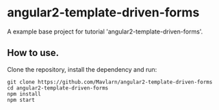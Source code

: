# angular2-template-driven-forms
A example base project for tutorial 'angular2-template-driven-forms'.

## How to use.
Clone the repository, install the dependency and run:
```
git clone https://github.com/Mavlarn/angular2-template-driven-forms
cd angular2-template-driven-forms
npm install
npm start
```
